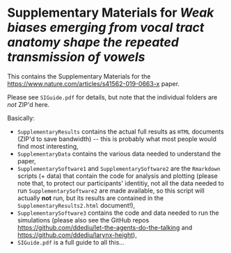 # Supplementary Materials for *Weak biases emerging from vocal tract anatomy shape the repeated transmission of vowels*

This contains the Supplementary Materials for the https://www.nature.com/articles/s41562-019-0663-x paper.

Please see `SIGuide.pdf` for details, but note that the individual folders are *not* ZIP'd here.

Basically:

  - `SupplementaryResults` contains the actual full results as `HTML` documents (ZIP'd to save bandwidth) -- this is probably what most people would find most interesting,
  - `SupplementaryData` contains the various data needed to understand the paper,
  - `SupplementarySoftware1` and `SupplementarySoftware2` are the `Rmarkdown` scripts (+ data) that contain the code for analysis and plotting (please note that, to protect our participants' identitiy, not all the data needed to run `SupplementarySoftware2` are made available, so this script will actually **not** run, but its results are contained in the `SupplementaryResults2.html` document!),
  - `SupplementarySoftware3` contains the code and data needed to run the simulations (please also see the GitHub repos https://github.com/ddediu/let-the-agents-do-the-talking and https://github.com/ddediu/larynx-height),
  - `SIGuide.pdf` is a full guide to all this...
  

